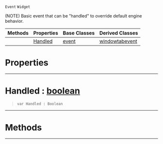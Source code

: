  `Event` `Widget`



(NOTE) Basic event that can be "handled" to override default engine behavior.

|Methods|Properties|Base Classes|Derived Classes|
|---|---|---|---|
| |[Handled](handleableevent.md#handled-zilch-engine-docu)|[event](event.md)|[windowtabevent](windowtabevent.md)|


 #  Properties


---  
 #  Handled : [boolean](../nada_base_types/boolean.md)

> 
> ```TS:Nada
> var Handled : Boolean


---  
 #  Methods


---  
 

 